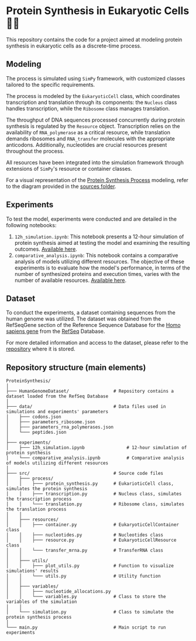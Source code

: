 # Protein Synthesis in Eukaryotic Cells 🧬🧫
This repository contains the code for a project aimed at modeling protein synthesis in eukaryotic cells as a discrete-time process.

## Modeling
The process is simulated using `SimPy` framework, with customized classes tailored to the specific requirements. 

The process is modeled by the `EukaryoticCell` class, which coordinates transcription and translation through its components: the `Nucleus` class handles transcription, while the `Ribosome` class manages translation. 

The throughput of DNA sequences processed concurrently during protein synthesis is regulated by the `Resource` object. Transcription relies on the availability of `RNA_polymerase` as a critical resource, while translation demands ribosomes and `RNA_transfer` molecules with the appropriate anticodons. Additionally, nucleotides are crucial resources present throughout the process. 

All resources have been integrated into the simulation framework through extensions of `SimPy`'s resource or container classes.

For a visual representation of the [Protein Synthesis Process](sources/ProteinSynthesisProcess.png) modeling, refer to the diagram provided in the [sources folder](sources/).

## Experiments
To test the model, experiments were conducted and are detailed in the following notebooks:
1. `12h_simulation.ipynb`: This notebook presents a 12-hour simulation of protein synthesis aimed at testing the model and examining the resulting outcomes. [Available here](experiments/12h_simulation.ipynb).
2. `comparative_analysis.ipynb`: This notebook contains a comparative analysis of models utilizing different resources. The objective of these experiments is to evaluate how the model's performance, in terms of the number of synthesized proteins and execution times, varies with the number of available resources. [Available here](experiments/comparative_analysis.ipynb).

## Dataset
To conduct the experiments, a dataset containing sequences from the human genome was utilized. The dataset was obtained from the RefSeqGene section of the Reference Sequence Database for the [Homo sapiens gene](https://ftp.ncbi.nih.gov/refseq/H_sapiens/RefSeqGene/) from the [RefSeq](https://www.ncbi.nlm.nih.gov/refseq/) Database.

For more detailed information and access to the dataset, please refer to the [repository](https://github.com/GiuliaGhisolfi/HumanGenomeDataset) where it is stored.

## Repository structure (main elements)
```
ProteinSynthesis/
│
├─── HumanGenomeDataset/                 # Repository contains a dataset loaded from the RefSeq Database
│
├─── data/                               # Data files used in simulations and experiments' parameters
│    ├─── codons.json
│    ├─── parameters_ribosome.json
│    ├─── parameters_rna_polymerases.json
│    └─── peptides.json
│
├─── experiments/
│    ├─── 12h_simulation.ipynb                # 12-hour simulation of protein synthesis
│    └─── comparative_analysis.ipynb          # Comparative analysis of models utilizing different resources
│
├─── src/                                # Source code files
│    ├─── process/
│    │    ├─── protein_synthesis.py      # EukarioticCell class, simulates the protein synthesis
│    │    ├─── transcription.py          # Nucleus class, simulates the transcription process
│    │    └─── translation.py            # Ribosome class, simulates the translation process
│    │
│    ├─── resources/
│    │    ├─── container.py              # EukaryoticCellContainer class
│    │    ├─── nucleotides.py            # Nucleotides class
│    │    ├─── resource.py               # EukaryoticCellResource class
│    │    └─── transfer_mrna.py          # TransferRNA class
│    │
│    ├─── utils/
│    │    ├─── plot_utils.py             # Function to visualize simulations' results
│    │    └─── utils.py                  # Utility function
│    │
│    ├─── variables/
│    │    ├─── nucleotide_allocations.py
│    │    └─── variables.py              # Class to store the variables of the simulation
│    │
│    └─── simulation.py                  # Class to simulate the protein synthesis process
│
└─── main.py                             # Main script to run experiments
```
